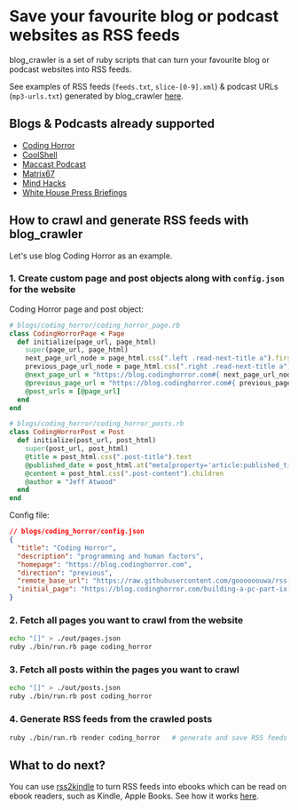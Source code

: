 # Save your favourite blog or podcast websites as RSS feeds

blog_crawler is a set of ruby scripts that can turn your favourite blog or podcast websites into RSS feeds.

See examples of RSS feeds (`feeds.txt`, `slice-[0-9].xml`) & podcast URLs (`mp3-urls.txt`) generated by blog_crawler [here](https://github.com/goooooouwa/rss-feeds).

## Blogs & Podcasts already supported

- [Coding Horror](https://blog.codinghorror.com)
- [CoolShell](https://coolshell.cn)
- [Maccast Podcast](https://www.maccast.com/category/podcast)
- [Matrix67](http://www.matrix67.com/blog)
- [Mind Hacks](https://mindhacks.cn)
- [White House Press Briefings](https://obamawhitehouse.archives.gov/photos-and-video/video/2017/01/13/11317-white-house-press-briefing?tid=7&x=10&y=11&page=0)

## How to crawl and generate RSS feeds with blog_crawler

Let's use blog Coding Horror as an example.

### 1. Create custom page and post objects along with `config.json` for the website

Coding Horror page and post object:

```ruby
# blogs/coding_horror/coding_horror_page.rb
class CodingHorrorPage < Page
  def initialize(page_url, page_html)
    super(page_url, page_html)
    next_page_url_node = page_html.css(".left .read-next-title a").first
    previous_page_url_node = page_html.css(".right .read-next-title a").first
    @next_page_url = "https://blog.codinghorror.com#{ next_page_url_node.attributes["href"].value }" unless next_page_url_node.nil?
    @previous_page_url = "https://blog.codinghorror.com#{ previous_page_url_node.attributes["href"].value }" unless previous_page_url_node.nil?
    @post_urls = [@page_url]
  end
end

# blogs/coding_horror/coding_horror_posts.rb
class CodingHorrorPost < Post
  def initialize(post_url, post_html)
    super(post_url, post_html)
    @title = post_html.css(".post-title").text
    @published_date = post_html.at("meta[property='article:published_time']")['content']
    @content = post_html.css(".post-content").children
    @author = "Jeff Atwood"
  end
end
```

Config file:

```json
// blogs/coding_horror/config.json
{
  "title": "Coding Horror",
  "description": "programming and human factors",
  "homepage": "https://blog.codinghorror.com",
  "direction": "previous",
  "remote_base_url": "https://raw.githubusercontent.com/goooooouwa/rss-feeds/master/coding_horror",
  "initial_page": "https://blog.codinghorror.com/building-a-pc-part-ix-downsizing/"
}
```

### 2. Fetch all pages you want to crawl from the website

```bash
echo "[]" > ./out/pages.json
ruby ./bin/run.rb page coding_horror
```

### 3. Fetch all posts within the pages you want to crawl

```bash
echo "[]" > ./out/posts.json
ruby ./bin/run.rb post coding_horror
```

### 4. Generate RSS feeds from the crawled posts

```bash
ruby ./bin/run.rb render coding_horror   # generate and save RSS feeds as `feeds.txt` & `slice-[0-9].xml` in config["our_dir"]
```

## What to do next?

You can use [rss2kindle](https://github.com/goooooouwa/rss2kindle/tree/master) to turn RSS feeds into ebooks which can be read on ebook readers, such as Kindle, Apple Books. See how it works [here](https://github.com/goooooouwa/rss2kindle/blob/master/README.md).
